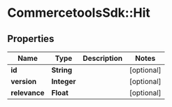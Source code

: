 # CommercetoolsSdk::Hit

## Properties
Name | Type | Description | Notes
------------ | ------------- | ------------- | -------------
**id** | **String** |  | [optional] 
**version** | **Integer** |  | [optional] 
**relevance** | **Float** |  | [optional] 


